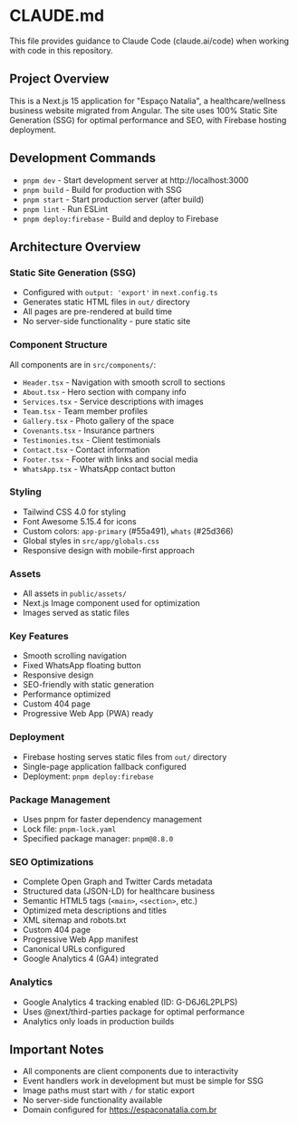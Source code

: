 # CLAUDE.md

This file provides guidance to Claude Code (claude.ai/code) when working with code in this repository.

## Project Overview
This is a Next.js 15 application for "Espaço Natalia", a healthcare/wellness business website migrated from Angular. The site uses 100% Static Site Generation (SSG) for optimal performance and SEO, with Firebase hosting deployment.

## Development Commands
- `pnpm dev` - Start development server at http://localhost:3000
- `pnpm build` - Build for production with SSG
- `pnpm start` - Start production server (after build)
- `pnpm lint` - Run ESLint
- `pnpm deploy:firebase` - Build and deploy to Firebase

## Architecture Overview

### Static Site Generation (SSG)
- Configured with `output: 'export'` in `next.config.ts`
- Generates static HTML files in `out/` directory
- All pages are pre-rendered at build time
- No server-side functionality - pure static site

### Component Structure
All components are in `src/components/`:
- `Header.tsx` - Navigation with smooth scroll to sections
- `About.tsx` - Hero section with company info
- `Services.tsx` - Service descriptions with images
- `Team.tsx` - Team member profiles
- `Gallery.tsx` - Photo gallery of the space
- `Covenants.tsx` - Insurance partners
- `Testimonies.tsx` - Client testimonials
- `Contact.tsx` - Contact information
- `Footer.tsx` - Footer with links and social media
- `WhatsApp.tsx` - WhatsApp contact button

### Styling
- Tailwind CSS 4.0 for styling
- Font Awesome 5.15.4 for icons
- Custom colors: `app-primary` (#55a491), `whats` (#25d366)
- Global styles in `src/app/globals.css`
- Responsive design with mobile-first approach

### Assets
- All assets in `public/assets/`
- Next.js Image component used for optimization
- Images served as static files

### Key Features
- Smooth scrolling navigation
- Fixed WhatsApp floating button
- Responsive design
- SEO-friendly with static generation
- Performance optimized
- Custom 404 page
- Progressive Web App (PWA) ready

### Deployment
- Firebase hosting serves static files from `out/` directory
- Single-page application fallback configured
- Deployment: `pnpm deploy:firebase`

### Package Management
- Uses pnpm for faster dependency management
- Lock file: `pnpm-lock.yaml`
- Specified package manager: `pnpm@8.8.0`

### SEO Optimizations
- Complete Open Graph and Twitter Cards metadata
- Structured data (JSON-LD) for healthcare business
- Semantic HTML5 tags (`<main>`, `<section>`, etc.)
- Optimized meta descriptions and titles
- XML sitemap and robots.txt
- Custom 404 page
- Progressive Web App manifest
- Canonical URLs configured
- Google Analytics 4 (GA4) integrated

### Analytics
- Google Analytics 4 tracking enabled (ID: G-D6J6L2PLPS)
- Uses @next/third-parties package for optimal performance
- Analytics only loads in production builds

## Important Notes
- All components are client components due to interactivity
- Event handlers work in development but must be simple for SSG
- Image paths must start with `/` for static export
- No server-side functionality available
- Domain configured for https://espaconatalia.com.br